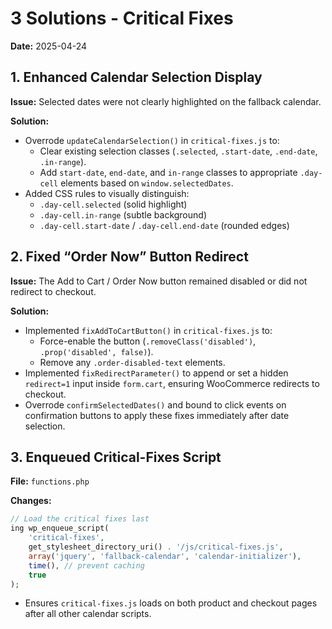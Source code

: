 # 3 Solutions - Critical Fixes

**Date:** 2025-04-24

## 1. Enhanced Calendar Selection Display

**Issue:** Selected dates were not clearly highlighted on the fallback calendar.

**Solution:**
- Overrode `updateCalendarSelection()` in `critical-fixes.js` to:
  - Clear existing selection classes (`.selected`, `.start-date`, `.end-date`, `.in-range`).
  - Add `start-date`, `end-date`, and `in-range` classes to appropriate `.day-cell` elements based on `window.selectedDates`.
- Added CSS rules to visually distinguish:
  - `.day-cell.selected` (solid highlight)
  - `.day-cell.in-range` (subtle background)
  - `.day-cell.start-date` / `.day-cell.end-date` (rounded edges)

## 2. Fixed “Order Now” Button Redirect

**Issue:** The Add to Cart / Order Now button remained disabled or did not redirect to checkout.

**Solution:**
- Implemented `fixAddToCartButton()` in `critical-fixes.js` to:
  - Force-enable the button (`.removeClass('disabled')`, `.prop('disabled', false)`).
  - Remove any `.order-disabled-text` elements.
- Implemented `fixRedirectParameter()` to append or set a hidden `redirect=1` input inside `form.cart`, ensuring WooCommerce redirects to checkout.
- Overrode `confirmSelectedDates()` and bound to click events on confirmation buttons to apply these fixes immediately after date selection.

## 3. Enqueued Critical-Fixes Script

**File:** `functions.php`

**Changes:**
```php
// Load the critical fixes last
ing wp_enqueue_script(
    'critical-fixes',
    get_stylesheet_directory_uri() . '/js/critical-fixes.js',
    array('jquery', 'fallback-calendar', 'calendar-initializer'),
    time(), // prevent caching
    true
);
```
- Ensures `critical-fixes.js` loads on both product and checkout pages after all other calendar scripts.
